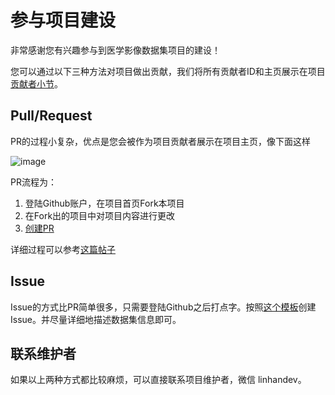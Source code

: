 # 参与项目建设

非常感谢您有兴趣参与到医学影像数据集项目的建设！

您可以通过以下三种方法对项目做出贡献，我们将所有贡献者ID和主页展示在项目[贡献者小节](https://github.com/linhandev/dataset#%E8%B4%A1%E7%8C%AE%E8%80%85)。

## Pull/Request
PR的过程小复杂，优点是您会被作为项目贡献者展示在项目主页，像下面这样

![image](https://user-images.githubusercontent.com/29757093/160500553-63bf0c2f-d00d-4c23-a3e1-7c088583fd84.png)


PR流程为：
1. 登陆Github账户，在项目首页Fork本项目
2. 在Fork出的项目中对项目内容进行更改
3. [创建PR](https://github.com/linhandev/dataset/compare)

详细过程可以参考[这篇帖子](https://www.zhihu.com/question/21682976)

## Issue
Issue的方式比PR简单很多，只需要登陆Github之后打点字。按照[这个模板](https://github.com/linhandev/dataset/issues/new?assignees=linhandev&labels=%E6%96%B0%E5%A2%9E%E6%95%B0%E6%8D%AE%E9%9B%86&template=-----.md&title=%5B%E6%96%B0%E5%A2%9E%5D+%E6%B7%BB%E5%8A%A0%E6%96%B0%E6%95%B0%E6%8D%AE%E9%9B%86%E3%80%80xx)创建Issue。并尽量详细地描述数据集信息即可。

## 联系维护者
如果以上两种方式都比较麻烦，可以直接联系项目维护者，微信 linhandev。
